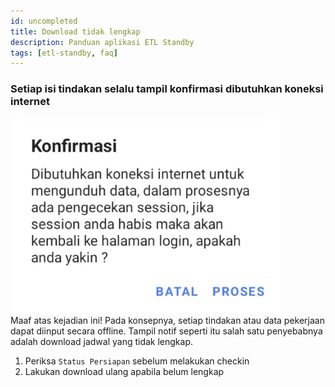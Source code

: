 ```yaml
---
id: uncompleted
title: Download tidak lengkap
description: Panduan aplikasi ETL Standby
tags: [etl-standby, faq]
---
```

### Setiap isi tindakan selalu tampil konfirmasi dibutuhkan koneksi internet

![Download Tidak Lengkap](../img/download-tidak-lengkap.png) <br/>
Maaf atas kejadian ini! Pada konsepnya, setiap tindakan atau data pekerjaan dapat diinput secara offline. Tampil notif seperti itu salah satu penyebabnya adalah download jadwal yang tidak lengkap.
1. Periksa `Status Persiapan` sebelum melakukan checkin
2. Lakukan download ulang apabila belum lengkap
